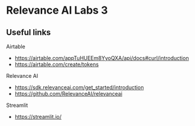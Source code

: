 
# Relevance AI Labs 3

## Useful links

Airtable
- https://airtable.com/appTuHUEEm8YyoQXA/api/docs#curl/introduction
- https://airtable.com/create/tokens

Relevance AI
- https://sdk.relevanceai.com/get_started/introduction
- https://github.com/RelevanceAI/relevanceai

Streamlit
- https://streamlit.io/